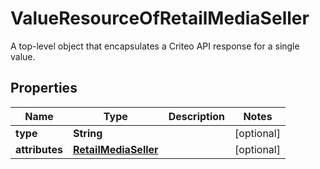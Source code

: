 

# ValueResourceOfRetailMediaSeller

A top-level object that encapsulates a Criteo API response for a single value.

## Properties

| Name | Type | Description | Notes |
|------------ | ------------- | ------------- | -------------|
|**type** | **String** |  |  [optional] |
|**attributes** | [**RetailMediaSeller**](RetailMediaSeller.md) |  |  [optional] |



